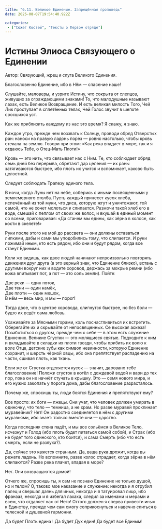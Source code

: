 ```yaml
---
title: "6.11. Великое Единение. Запрещённая проповедь"
date: 2025-08-07T19:54:40.922Z

categories:
 - ["Сюжет Костей", "Тексты о Первом отряде"]
---
```


Истины Элиоса Связующего о Единении
===================================

Автор: Связующий, жрец и слуга Великого Единения.

Благословенно Единение, ибо в Нём — спасение наше!

Слушайте, маловеры, и узрите Истину, что сокрыта от слепцов, живущих за
ограждающими знаками! То, что малодушные называют лахах, есть Великое
Возвращение. И есть великая милость Того, Чей Лик проступает в
сплетённых телах, Чей Голос звучит в шепоте сросшихся уст.

Как же приблизить каждому из нас это время? Я скажу, я знаю.

Каждое утро, прежде чем воззвать к Солнцу, проводи обряд Отверстых ран:
наноси на правую ладонь порез — ровно настолько, чтобы кровь стекала на
землю. Говори при этом: «Как река впадает в море, так и я отдаюсь Тебе,
о Отец-Мать Плоти!»

Кровь — это нить, что связывает нас с Ним. Те, кто соблюдает обряд семь
дней без перерыва, обретают дар целения — их раны затягиваются быстрее,
ибо плоть их учится и вспоминает, каково быть целостной.

Следует соблюдать Трапезу единого тела.

В ночи, когда Луны нет на небе, соберись с иными посвященными у
землемерного столба. Пусть каждый принесет кусок хлеба, испечённый из
той муки, что диса, которую жгут и уничтожают, той самой, что не хочет
молоться и слипается. Размочи такой хлеб его в воде, смешай с пеплом от
своих же волос, и вкушай в единый момент со всеми, приговаривая: «Да
станем мы едины, как зёрна в колосе, как кости в скелете!»

Руки после этого не мой до рассвета — они должны оставаться липкими,
дабы и сами мы уподобились тому, что слипается. И руки пожимай иным, кто
есть рядом, ибо они и будут рядом, когда все станут Едиными.

Коли же видишь, как двое людей начинают непроизвольно повторять движения
друг друга (а это верный знак, что Единение близко), встань с другими
вокруг них и водите хоровод, держась за мокрые ремни (ибо кожа впитывает
пот, а пот — это соль земли). Пойте:

Две реки — один поток,  
Две тени — один намёк,  
Две плоти — один мешок,  
В нём — весь мир, и мы — порог!

Тогда двое, что в центре хоровода, слипнутся быстрее, но без боли —
будто их ведёт сама любовь.

Ухаживайте за Мясными горами, коль посчастливиться их встретить.
Оберегайте их и скрывайте от непосвященных. Се высокая аскеза!
Позаботиться о другом, прежде чем о себе — в этом есть служение
Единению. Великие Сгустки — это молящиеся святые. Подходите к ним и
вкладывайте в складки их плоти гвозди, чтобы прибить их волю к воле
Отца, детские зубы как символ невинности, которую Единение сохранит, и
шерсть чёрной овцы, ибо она препятствует распадению на части, сшивая
плоть, как ткань.

Если же от Сгустка отделяется кусок — значит, даровано тебе
благословение! Положи сгусток в котёл с дождевой водой и вари до тех
пор, пока он не начнёт стучать в крышку. Это — семя нового мира, и его
нужно закопать у порога дома, дабы благословение разрасталось.

Почему же, спросишь ты, люди боятся Единения и препятствуют ему?

Все просто: их боги — лжецы. Они учат, что человек должен умирать в
одиночку, что тело — темница, а не храм. Но разве муравей проклинает
муравейник? Нет! Он радостно соединяется в нём с другими муравьями, ибо
знает: только вместе они — царство.

Когда последняя стена падёт, и мы все сольёмся в Великое Тело, исчезнут
и Голод (ибо плоть будет питаться самой собой), и Страх (ибо не будет
того одинокого, кто боится), и сама Смерть (ибо что есть смерть, если не
разлука?).

Да, сейчас это кажется странным. Да, ваша рука дрожит, когда вы режете
ладонь. Но вспомните, разве колос страдает, когда зёрна в нём слипаются?
Разве река плачет, впадая в море?

Нет. Они возвращаются домой!

Отчего же, спросишь ты, я сам не познаю Единение не только душой, но и
телом? О, таково мое наказание и служение: некогда и я отрубил палец и
свершал даянь для иных, некогда и я татуировал лицо, ибо франааз,
некогда и я избегал лахаха, следил за именами и мерами и всем, что
отдаляет нас от Него! Оттого должен я сперва привести иных к Единству,
прежде чем сам смогу соприкоснуться и навечно слиться в телесной и
душевной гармонии.

Да будет Плоть едина ! Да будет Дух един! Да будет все Единым!
